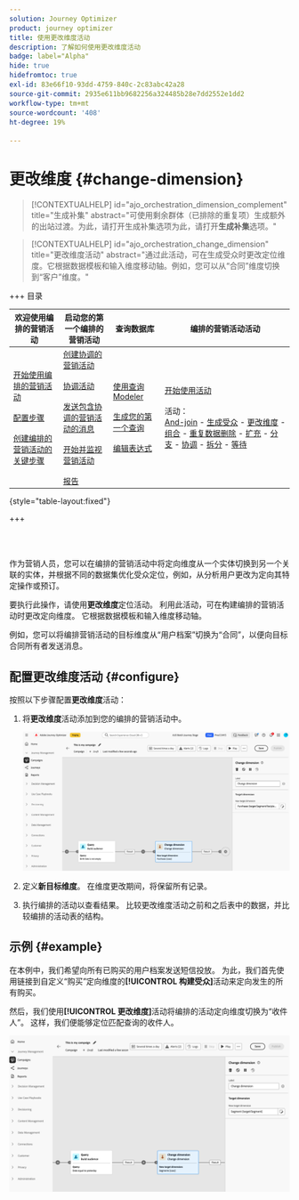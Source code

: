 ```yaml
---
solution: Journey Optimizer
product: journey optimizer
title: 使用更改维度活动
description: 了解如何使用更改维度活动
badge: label="Alpha"
hide: true
hidefromtoc: true
exl-id: 83e66f10-93dd-4759-840c-2c83abc42a28
source-git-commit: 2935e611bb9682256a324485b28e7dd2552e1dd2
workflow-type: tm+mt
source-wordcount: '408'
ht-degree: 19%

---
```


# 更改维度 {#change-dimension}

>[!CONTEXTUALHELP]
>id="ajo_orchestration_dimension_complement"
>title="生成补集"
>abstract="可使用剩余群体（已排除的重复项）生成额外的出站过渡。为此，请打开生成补集选项为此，请打开&#x200B;**生成补集**&#x200B;选项。"

>[!CONTEXTUALHELP]
>id="ajo_orchestration_change_dimension"
>title="更改维度活动"
>abstract="通过此活动，可在生成受众时更改定位维度。它根据数据模板和输入维度移动轴。例如，您可以从“合同”维度切换到“客户”维度。"

+++ 目录

| 欢迎使用编排的营销活动 | 启动您的第一个编排的营销活动 | 查询数据库  | 编排的营销活动活动 |
|---|---|---|---|
| [开始使用编排的营销活动](gs-orchestrated-campaigns.md)<br/><br/>[配置步骤](configuration-steps.md)<br/><br/>[创建编排的营销活动的关键步骤](gs-campaign-creation.md) | [创建协调的营销活动](create-orchestrated-campaign.md)<br/><br/>[协调活动](orchestrate-activities.md)<br/><br/>[发送包含协调的营销活动的消息](send-messages.md)<br/><br/>[开始并监视营销活动](start-monitor-campaigns.md)<br/><br/>[报告](reporting-campaigns.md) | [使用查询Modeler](orchestrated-query-modeler.md)<br/><br/>[生成您的第一个查询](build-query.md)<br/><br/>[编辑表达式](edit-expressions.md) | [开始使用活动](activities/about-activities.md)<br/><br/>活动：<br/>[And-join](activities/and-join.md) - [生成受众](activities/build-audience.md) - [更改维度](activities/change-dimension.md) - [组合](activities/combine.md) - [重复数据删除](activities/deduplication.md) - [扩充](activities/enrichment.md) - [分支](activities/fork.md) - [协调](activities/reconciliation.md) - [拆分](activities/split.md) - [等待](activities/wait.md) |

{style="table-layout:fixed"}

+++

<br/><br/>

作为营销人员，您可以在编排的营销活动中将定向维度从一个实体切换到另一个关联的实体，并根据不同的数据集优化受众定位，例如，从分析用户更改为定向其特定操作或预订。

要执行此操作，请使用&#x200B;**更改维度**&#x200B;定位活动。 利用此活动，可在构建编排的营销活动时更改定向维度。 它根据数据模板和输入维度移动轴。

例如，您可以将编排营销活动的目标维度从“用户档案”切换为“合同”，以便向目标合同所有者发送消息。

<!--
>[!IMPORTANT]
>
>Please note that the **[!UICONTROL Change Dimension]** and **[!UICONTROL Change Data source]** activities should not be added in one row. If you need to use both activities consecutively, make sure you include an **[!UICONTROL Enrichement]** activity in between them. This ensures proper execution and prevents potential conflicts or errors.-->

## 配置更改维度活动 {#configure}

按照以下步骤配置&#x200B;**更改维度**&#x200B;活动：

1. 将&#x200B;**更改维度**&#x200B;活动添加到您的编排的营销活动中。

   ![](../assets/change-dimension.png)

1. 定义&#x200B;**新目标维度**。 在维度更改期间，将保留所有记录。

1. 执行编排的活动以查看结果。 比较更改维度活动之前和之后表中的数据，并比较编排的活动表的结构。

## 示例 {#example}

在本例中，我们希望向所有已购买的用户档案发送短信投放。 为此，我们首先使用链接到自定义“购买”定向维度的&#x200B;**[!UICONTROL 构建受众]**&#x200B;活动来定向发生的所有购买。

然后，我们使用&#x200B;**[!UICONTROL 更改维度]**&#x200B;活动将编排的活动定向维度切换为“收件人”。 这样，我们便能够定位匹配查询的收件人。

![](../assets/change-dimension-example.png)

